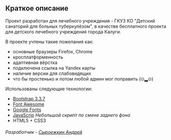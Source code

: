 ## Краткое описание 

Проект разработан для лечебного учреждения - ГКУЗ КО "Детский санаторий для больных туберкулёзом", в качестве 
бесплатного проекта для детского лечебного учреждения города Калуги.

В проекте учтены такие пожелания как:
+ основные браузеры Firefox, Chrome
+ кросплатформенность
+ адаптивная вёрстка
+ подключена ссылка на Yandex карты
+ наличие версии для слабовидящих
+ что бы простенько и потом любой админ мог поправить (⊙▂⊙)  

Использованы следующие технологии:
  
  * [Bootstrap 3.3.7](https://getbootstrap.com/)
  * [Font Awesome](http://fontawesome.io)
  * [Google Fonts](https://fonts.google.com/)
  * [JavaScrip](https://www.javascript.com/) *Небольшой скрипт по смене заднего фона*
  * HTML5 + CSS3
  
###### Разработчик - [Сыроежкин Андрей](https://github.com/MrBeean)
